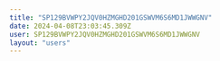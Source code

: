 ```yaml
---
title: "SP129BVWPY2JQV0HZMGHD201GSWVM6S6MD1JWWGNV"
date: 2024-04-08T23:03:45.309Z
user: SP129BVWPY2JQV0HZMGHD201GSWVM6S6MD1JWWGNV
layout: "users"
---
```

    